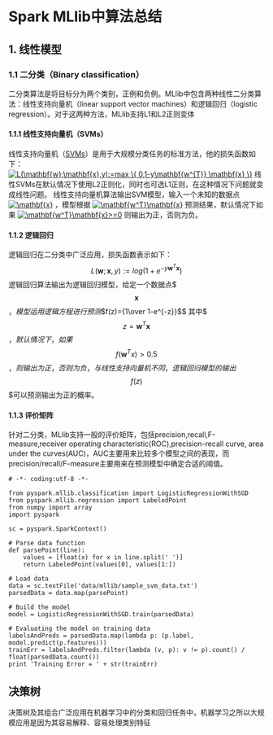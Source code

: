 # Spark MLlib中算法总结

## 1. 线性模型  
### 1.1 二分类（Binary classification）  
二分类算法是将目标分为两个类别，正例和负例。MLlib中包含两种线性二分类算法：线性支持向量机（linear support vector machines）和逻辑回归（logistic regression）。对于这两种方法，MLlib支持L1和L2正则变体  

#### 1.1.1 线性支持向量机（SVMs）  
线性支持向量机（[SVMs](https://en.wikipedia.org/wiki/Support_vector_machine#Linear_SVM)）是用于大规模分类任务的标准方法，他的损失函数如下：  
<a href="https://www.codecogs.com/eqnedit.php?latex=L(\mathbf{w};\mathbf{x},y):=max&space;\{&space;0,1-y\mathbf{w^{T}}&space;\mathbf{x}&space;\}" target="_blank"><img src="https://latex.codecogs.com/gif.latex?L(\mathbf{w};\mathbf{x},y):=max&space;\{&space;0,1-y\mathbf{w^{T}}&space;\mathbf{x}&space;\}" title="L(\mathbf{w};\mathbf{x},y):=max \{ 0,1-y\mathbf{w^{T}} \mathbf{x} \}" /></a>
线性SVMs在默认情况下使用L2正则化，同时也可选L1正则，在这种情况下问题就变成线性问题。 
线性支持向量机算法输出SVM模型，输入一个未知的数据点
<a href="https://www.codecogs.com/eqnedit.php?latex=\mathbf{x}" target="_blank"><img src="https://latex.codecogs.com/gif.latex?\mathbf{x}" title="\mathbf{x}" /></a>
，模型根据
<a href="https://www.codecogs.com/eqnedit.php?latex=\mathbf{w^T}\mathbf{x}" target="_blank"><img src="https://latex.codecogs.com/gif.latex?\mathbf{w^T}\mathbf{x}" title="\mathbf{w^T}\mathbf{x}" /></a>
预测结果，默认情况下如果
<a href="https://www.codecogs.com/eqnedit.php?latex=\mathbf{w^T}\mathbf{x}>=0" target="_blank"><img src="https://latex.codecogs.com/gif.latex?\mathbf{w^T}\mathbf{x}>=0" title="\mathbf{w^T}\mathbf{x}>=0" /></a>
则输出为正，否则为负。

#### 1.1.2 逻辑回归
逻辑回归在二分类中广泛应用，损失函数表示如下：$$L(\mathbf{w};\mathbf{x},y):=log(1+e^{-y\mathbf{w}^T \mathbf{x}})$$
逻辑回归算法输出为逻辑回归模型，给定一个数据点$$$\mathbf{x}$$$，模型运用逻辑方程进行预测$$f(z)={1\over 1-e^{-z}}$$
其中$$$z=\mathbf{w}^T \mathbf{x}$$$，默认情况下，如果$$$f(\mathbf w^Tx)>0.5$$$，则输出为正，否则为负，与线性支持向量机不同，逻辑回归模型的输出$$$f(z)$$$可以预测输出为正的概率。

#### 1.1.3 评价矩阵
针对二分类，MLlib支持一般的评价矩阵，包括precision,recall,F-measure,receiver operating characteristic(ROC),precision-recall curve, area under the curves(AUC)，AUC主要用来比较多个模型之间的表现，而precision/recall/F-measure主要用来在预测模型中确定合适的阈值。

```
# -*- coding:utf-8 -*-

from pyspark.mllib.classification import LogisticRegressionWithSGD
from pyspark.mllib.regression import LabeledPoint
from numpy import array
import pyspark

sc = pyspark.SparkContext()

# Parse data function
def parsePoint(line):
    values = [float(x) for x in line.split(' ')]
    return LabeledPoint(values[0], values[1:])

# Load data
data = sc.textFile('data/mllib/sample_svm_data.txt')
parsedData = data.map(parsePoint)

# Build the model
model = LogisticRegressionWithSGD.train(parsedData)

# Evaluating the model on training data
labelsAndPreds = parsedData.map(lambda p: (p.label, model.predict(p.features)))
trainErr = labelsAndPreds.filter(lambda (v, p): v != p).count() / float(parsedData.count())
print 'Training Error = ' + str(trainErr)
```


## 决策树
决策树及其组合广泛应用在机器学习中的分类和回归任务中，机器学习之所以大规模应用是因为其容易解释、容易处理类别特征


